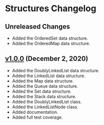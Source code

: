 # Structures Changelog

## Unreleased Changes
* Added the OrderedSet data structure.
* Added the OrderedMap data structure.

## [v1.0.0](https://github.com/Nezuo/structures/releases/tag/v1.0.0) (December 2, 2020)
* Added the DoublyLinkedList data structure.
* Added the LinkedList data structure.
* Added the Map data structure.
* Added the Queue data structure.
* Added the Set data structure.
* Added the Stack data structure.
* Added the DoublyLinkedList class.
* Added the LinkedListNode class.
* Added documentation.
* Added full test coverage.

